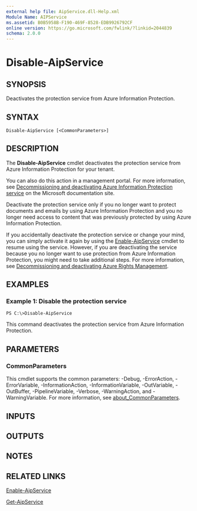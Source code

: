 ```yaml
---
external help file: AipService.dll-Help.xml
Module Name: AIPService
ms.assetid: B0B5958B-F190-469F-8528-EDB9926792CF
online version: https://go.microsoft.com/fwlink/?linkid=2044839
schema: 2.0.0
---
```


# Disable-AipService

## SYNOPSIS
Deactivates the protection service from Azure Information Protection.

## SYNTAX

```
Disable-AipService [<CommonParameters>]
```

## DESCRIPTION
The **Disable-AipService** cmdlet deactivates the protection service from Azure Information Protection for your tenant.

You can also do this action in a management portal. For more information, see [Decommissioning and deactivating Azure Information Protection service](https://docs.microsoft.com/rights-management/deploy-use/decommission-deactivate) on the Microsoft documentation site. 

Deactivate the protection service only if you no longer want to protect documents and emails by using Azure Information Protection and you no longer need access to content that was previously protected by using Azure Information Protection.

If you accidentally deactivate the protection service or change your mind, you can simply activate it again by using the [Enable-AipService](./Enable-AipService.md) cmdlet to resume using the service. However, if you are deactivating the service because you no longer want to use protection from Azure Information Protection, you might need to take additional steps. For more information, see [Decommissioning and deactivating Azure Rights Management](https://docs.microsoft.com/rights-management/deploy-use/decommission-deactivate).

## EXAMPLES

### Example 1: Disable the protection service
```
PS C:\>Disable-AipService
```

This command deactivates the protection service from Azure Information Protection.

## PARAMETERS

### CommonParameters
This cmdlet supports the common parameters: -Debug, -ErrorAction, -ErrorVariable, -InformationAction, -InformationVariable, -OutVariable, -OutBuffer, -PipelineVariable, -Verbose, -WarningAction, and -WarningVariable. For more information, see [about_CommonParameters](http://go.microsoft.com/fwlink/?LinkID=113216).

## INPUTS

## OUTPUTS

## NOTES

## RELATED LINKS

[Enable-AipService](./Enable-AipService.md)

[Get-AipService](./Get-AipService.md)

